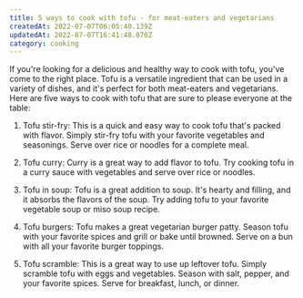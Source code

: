 ```yaml
---
title: 5 ways to cook with tofu - for meat-eaters and vegetarians
createdAt: 2022-07-07T06:05:40.139Z
updatedAt: 2022-07-07T16:41:48.870Z
category: cooking
---
```


If you're looking for a delicious and healthy way to cook with tofu, you've come to the right place. Tofu is a versatile ingredient that can be used in a variety of dishes, and it's perfect for both meat-eaters and vegetarians. Here are five ways to cook with tofu that are sure to please everyone at the table:

1. Tofu stir-fry: This is a quick and easy way to cook tofu that's packed with flavor. Simply stir-fry tofu with your favorite vegetables and seasonings. Serve over rice or noodles for a complete meal.

2. Tofu curry: Curry is a great way to add flavor to tofu. Try cooking tofu in a curry sauce with vegetables and serve over rice or noodles.

3. Tofu in soup: Tofu is a great addition to soup. It's hearty and filling, and it absorbs the flavors of the soup. Try adding tofu to your favorite vegetable soup or miso soup recipe.

4. Tofu burgers: Tofu makes a great vegetarian burger patty. Season tofu with your favorite spices and grill or bake until browned. Serve on a bun with all your favorite burger toppings.

5. Tofu scramble: This is a great way to use up leftover tofu. Simply scramble tofu with eggs and vegetables. Season with salt, pepper, and your favorite spices. Serve for breakfast, lunch, or dinner.
